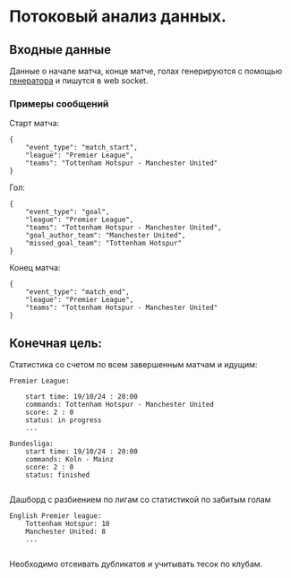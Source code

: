 # Потоковый анализ данных. 

## Входные данные

Данные о начале матча, конце матче, голах генерируются с помощью [генератора](./generator/match_event_generator.py)
и пишутся в web socket.

### Примеры сообщений

Старт матча:

```
{
    "event_type": "match_start",
    "league": "Premier League",
    "teams": "Tottenham Hotspur - Manchester United"
}
```

Гол:

```
{
    "event_type": "goal",
    "league": "Premier League",
    "teams": "Tottenham Hotspur - Manchester United",
    "goal_author_team": "Manchester United",
    "missed_goal_team": "Tottenham Hotspur"
}
```

Конец матча:

```
{
    "event_type": "match_end",
    "league": "Premier League",
    "teams": "Tottenham Hotspur - Manchester United"
}
```

## Конечная цель:

Статистика со счетом по всем завершенным матчам и идущим:

```
Premier League:
    
    start time: 19/10/24 : 20:00 
    commands: Tottenham Hotspur - Manchester United
    score: 2 : 0 
    status: in progress
    ...

Bundesliga:
    start time: 19/10/24 : 20:00 
    commands: Koln - Mainz
    score: 2 : 0 
    status: finished
        
```

Дашборд с разбиением по лигам со статистикой по забитым голам

```
English Premier league:
    Tottenham Hotspur: 10
    Manchester United: 8
    ...
        
```

Необходимо отсеивать дубликатов и учитывать тесок по клубам.